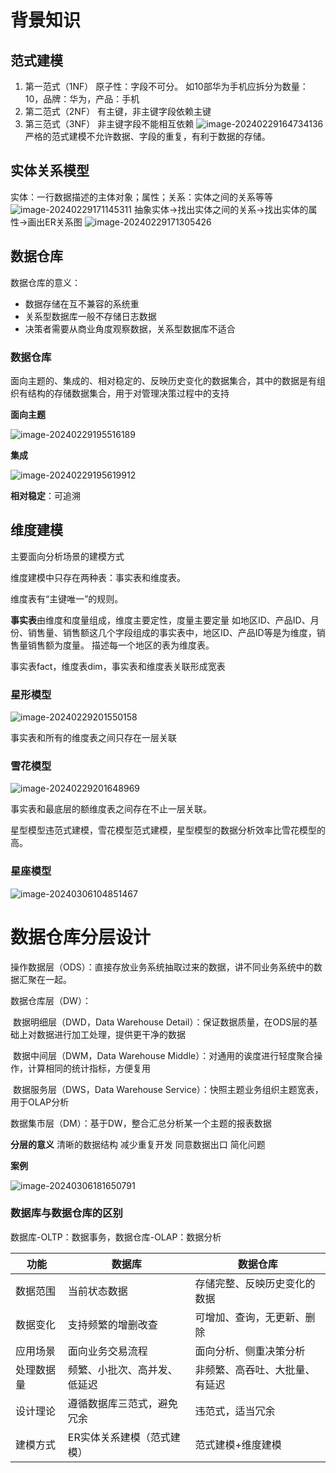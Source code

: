 # 背景知识

## 范式建模

1. 第一范式（1NF）
   原子性：字段不可分。
   如10部华为手机应拆分为数量：10，品牌：华为，产品：手机
2. 第二范式（2NF）
   有主键，非主键字段依赖主键
3. 第三范式（3NF）
   非主键字段不能相互依赖
   ![image-20240229164734136](./images/image-20240229164734136.png)
   严格的范式建模不允许数据、字段的重复，有利于数据的存储。

## 实体关系模型

实体：一行数据描述的主体对象；属性；关系：实体之间的关系等等
![image-20240229171145311](./images/image-20240229171145311.png)
抽象实体→找出实体之间的关系→找出实体的属性→画出ER关系图
![image-20240229171305426](./images/image-20240229171305426.png)

## 数据仓库

数据仓库的意义：

- 数据存储在互不兼容的系统重
- 关系型数据库一般不存储日志数据
- 决策者需要从商业角度观察数据，关系型数据库不适合

### 数据仓库

面向主题的、集成的、相对稳定的、反映历史变化的数据集合，其中的数据是有组织有结构的存储数据集合，用于对管理决策过程中的支持

**面向主题**

![image-20240229195516189](./images/image-20240229195516189.png)

**集成**

![image-20240229195619912](./images/image-20240229195619912.png)

**相对稳定**：可追溯

## 维度建模

主要面向分析场景的建模方式

维度建模中只存在两种表：事实表和维度表。

维度表有“主键唯一”的规则。

**事实表**由维度和度量组成，维度主要定性，度量主要定量
如地区ID、产品ID、月份、销售量、销售额这几个字段组成的事实表中，地区ID、产品ID等是为维度，销售量销售额为度量。
描述每一个地区的表为维度表。

事实表fact，维度表dim，事实表和维度表关联形成宽表

### 星形模型

![image-20240229201550158](./images/image-20240229201550158.png)

事实表和所有的维度表之间只存在一层关联

### 雪花模型

![image-20240229201648969](./images/image-20240229201648969.png)

事实表和最底层的额维度表之间存在不止一层关联。

星型模型违范式建模，雪花模型范式建模，星型模型的数据分析效率比雪花模型的高。

### 星座模型

![image-20240306104851467](./images/image-20240306104851467.png)



# 数据仓库分层设计

操作数据层（ODS）：直接存放业务系统抽取过来的数据，讲不同业务系统中的数据汇聚在一起。

数据仓库层（DW）：

​	数据明细层（DWD，Data Warehouse Detail）：保证数据质量，在ODS层的基础上对数据进行加工处理，提供更干净的数据

​	数据中间层（DWM，Data Warehouse Middle）：对通用的诶度进行轻度聚合操作，计算相同的统计指标，方便复用

​	数据服务层（DWS，Data Warehouse Service）：快照主题业务组织主题宽表，用于OLAP分析

数据集市层（DM）：基于DW，整合汇总分析某一个主题的报表数据

**分层的意义**
	清晰的数据结构
	减少重复开发
	同意数据出口
	简化问题

**案例**

![image-20240306181650791](./images/image-20240306181650791.png)



### 数据库与数据仓库的区别

数据库-OLTP：数据事务，数据仓库-OLAP：数据分析

| 功能       | 数据库                       | 数据仓库                       |
| ---------- | ---------------------------- | ------------------------------ |
| 数据范围   | 当前状态数据                 | 存储完整、反映历史变化的数据   |
| 数据变化   | 支持频繁的增删改查           | 可增加、查询，无更新、删除     |
| 应用场景   | 面向业务交易流程             | 面向分析、侧重决策分析         |
| 处理数据量 | 频繁、小批次、高并发、低延迟 | 非频繁、高吞吐、大批量、有延迟 |
| 设计理论   | 遵循数据库三范式，避免冗余   | 违范式，适当冗余               |
| 建模方式   | ER实体关系建模（范式建模）   | 范式建模+维度建模              |

